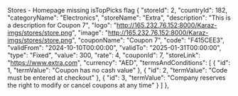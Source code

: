 Stores - Homepage 
missing isTopPicks flag
{
    "storeId": 2,
    "countryId": 182,
    "categoryName": "Electronics",
    "storeName": "Extra",
    "description": "This is a description for Coupon 7",
    "logo": "http://165.232.76.152:8000/Karaz-imgs/stores/store.png",
    "image": "http://165.232.76.152:8000/Karaz-imgs/stores/store.png",
    "couponName": "Coupon 7",
    "code": "F415CEE3",
    "validFrom": "2024-10-10T00:00:00",
    "validTo": "2025-01-31T00:00:00",
    "type": "Fixed",
    "value": 300,
    "rate": 4,
    "couponId": 7,
    "storeLink": "https://www.extra.com",
    "currency": "AED",
    "termsAndConditions": [
        {
            "id": 1,
            "termValue": "Coupon has no cash value"
        },
        {
            "id": 2,
            "termValue": "Code must be entered at checkout"
        },
        {
            "id": 3,
            "termValue": "Company reserves the right to modify or cancel coupons at any time"
        }
    ]
},

